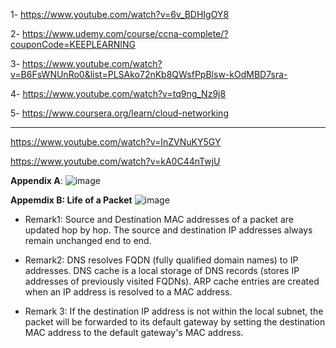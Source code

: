 1- https://www.youtube.com/watch?v=6v_BDHIgOY8

2- https://www.udemy.com/course/ccna-complete/?couponCode=KEEPLEARNING

3- https://www.youtube.com/watch?v=B6FsWNUnRo0&list=PLSAko72nKb8QWsfPpBlsw-kOdMBD7sra-

4- https://www.youtube.com/watch?v=tq9ng_Nz9j8

5- https://www.coursera.org/learn/cloud-networking

---

https://www.youtube.com/watch?v=InZVNuKY5GY

https://www.youtube.com/watch?v=kA0C44nTwjU

**Appendix A**:
![image](https://github.com/mhdslh/notes---Kubernetes/assets/61638154/5859cb96-9af6-4294-9f0a-06738b0e5b8e)


**Appemdix B: Life of a Packet**
![image](https://github.com/mhdslh/notes---Kubernetes/assets/61638154/6f4e3323-67e9-4157-8a11-d610d0fb75cc)
- Remark1: Source and Destination MAC addresses of a packet are updated hop by hop. The source and destination IP addresses always remain unchanged end to end.

- Remark2: DNS resolves FQDN (fully qualified domain names) to IP addresses. DNS cache is a local storage of DNS records (stores IP addresses of previously visited FQDNs). ARP cache entries are created when an IP address is resolved to a MAC address.

- Remark 3: If the destination IP address is not within the local subnet, the packet will be forwarded to its default gateway by setting the destination MAC address to the default gateway's MAC address. 
